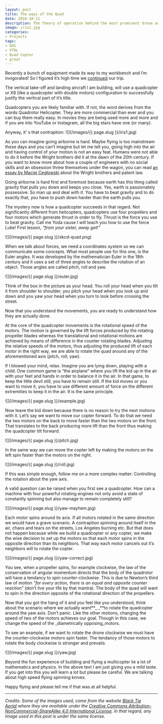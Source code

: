 ```yaml
---
layout: post
title: The ways of the Quad
date: 2016-10-12
description: The theory of operation behind the most prominent drone and how to choose yours.
image: iris1.jpg
categories:
- Projects
tags:
- UAS
- VTOL
- Quad Copter
- great
---
```


Recently a bunch of equipment made its way to my workbench and I’m invigorated! So I figured it’s high time we [continued](/aircraft-design-the-nasa-way) our trip.

The vertical take-off and landing aircraft I am building, will use a quadcopter or X8 (like a quadcopter with double motors) configuration to successfully justify the vertical part of it’s title.

<!--more-->
Quadcopters you are likely familiar with. If not, the word derives from the words Quadrotor Helicopter. They are more commercial than ever and you can buy them really easy. In movies they are being used more and more and if you are into YouTube or Instagram, all the big stars have one (or many).

Anyway, it’ s that contraption:
![](/images/{{ page.slug }}/iris1.jpg)

As you can imagine going airborne is hard. Maybe flying is too mainstream these days and you can’t imagine but let me tell you, going high into the air and having control of your motion is not an easy feat. Humans were not able to do it before the Wright brothers did it at the dawn of the 20th century. If you want to know more about how a couple of engineers with no social skills and an obsession threw themselves under the wagon, you can read [an essay by Maciej Cegłowski](http://idlewords.com/2003/12/100_years_of_turbulence.htm) about the Wright brothers and patent law.

Going airborne is hard first and foremost because earth has this thing called gravity that pulls you down and keeps you close. Yes, earth is passionately possessive. So man up and deal with it. You have to beat gravity and to do exactly that, you have to push down harder than the earth pulls you.

The mystery now is how a quadcopter succeeds in that regard. Not significantly different from helicopters, quadcopters use four propellers and four motors which generate thrust in order to fly. Thrust is the force you use to beat gravity. Call me Yoda cause I will teach you how to use the force Luke! First lesson, _“from your sister, away get!”_

![](/images/{{ page.slug }}/xkcd-quad.png)

When we talk about forces, we need a coordinates system so we can communicate some concepts. What most people use for this one, is the Euler angles. It was developed by the mathematician Euler in the 18th century and it uses a set of three angles to describe the rotation of an object. Those angles are called pitch, roll and yaw.

![](/images/{{ page.slug }}/euler.jpg)

Think of the box in the picture as your head. You roll your head when you tilt it from shoulder to shoulder, you pitch your head when you look up and down and you yaw your head when you turn to look before crossing the street.

Now that you understand the movements, you are ready to understand how they are actually done.

At the core of the quadcopter movements is the rotational speed of the motors. The motion is governed by the lift forces produced by the rotating propeller blades whereas the translational and rotational motions are achieved by means of difference in the counter rotating blades. Adjusting the relative speeds of the motors, thus adjusting the produced lift of each motor in the right way, we are able to rotate the quad around any of the aforementioned axis (pitch, roll, yaw).

If I blowed your mind, relax. Imagine you are lying down, playing with a child. One common game is “the airplane” where you lift the kid up in the air with your feet and hands in order to balance it in the air. In that game, to keep the little devil still, you have to remain still. If the kid moves or you want to move it, you have to use different amount of force on the different extremities to keep it in the air. It is the same principle.

![](/images/{{ page.slug }}/example.jpg)

Now leave the kid down because there is no reason to try the next motions with it. Let’s say we want to move our copter forward. To do that we need the two motors on the back to move faster than the two motors on the front. That translates to the back producing more lift than the front thus making the quadcopter tilt forward.

![](/images/{{ page.slug }}/pitch.jpg)

In the same way we can move the copter left by making the motors on the left spin faster than the motors on the right.

![](/images/{{ page.slug }}/roll.jpg)

If this was simple enough, follow me on a more complex matter: Controlling the rotation about the yaw axis.

A valid question can be raised when you first see a quadcopter. How can a machine with four powerful rotating engines not only avoid a state of constantly spinning but also manage to remain completely still?

![](/images/{{ page.slug }}/yaw-mayhem.jpg)

Each motor spins around its axis. If all motors rotated in the same direction we would have a grave scenario. A contraption spinning around itself in the air, chaos and tears on the streets, Los Angeles burning etc. But that does not happen because while we build a quadcopter or any copter, we make the wise decision to set up the motors so that each motor spins in the opposite direction than its neighbors. That way each motor cancels out it’s neighbors will to rotate the copter.

![](/images/{{ page.slug }}/yaw-correct.jpg)

You see, when a propeller spins, for example clockwise, the law of the conservation of angular momentum directs that the body of the quadrotor will have a tendancy to spin counter-clockwise. This is due to Newton’s third law of motion _“for every action, there is an equal and opposite counter reaction”_ (don’t live your life by that mantra). The body of the quad will want to spin in the direction opposite of the rotational direction of the propellers.

Now that you got the hang of it and you feel like you understood, think about the scenario where we actually _want_**_ _**to rotate the quadcopter around the yaw axis. Don’t panic. Like the other motions, changing the speed of two of the motors achieves our goal. Though in this case, we change the speed of the _diametrically opposing_motors.

To see an example, if we want to rotate the drone clockwise we must have the counter-clockwise motors spin faster. The tendancy of those motors to rotate the body clockwise is stronger and prevails.

![](/images/{{ page.slug }}/yaw.jpg)

Beyond the fun experience of building and flying a multicopter lie a lot of mathematics and physics. In the above text I am just giving you a mild taste. If you get into this you will learn a lot but please be careful. We are talking about high speed flying spinning knives.

Happy flying and please tell me if that was at all helpful.

* * *

_Credits: Some of the images used, come from the website _[_Black Tie Aerial_](http://blacktieaerial.com/creative-commons-licenced-multirotor-images/)_ where they are available under the _[_Creative Commons Attribution-NonCommercial-ShareAlike 4.0 International License_](http://creativecommons.org/licenses/by-nc-sa/4.0/)_. In that regard, any image used in this post is under the same license._
